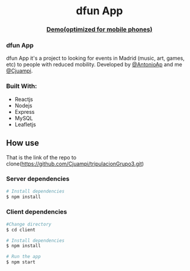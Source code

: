 <h1 align="center">dfun App</h1>
<div align="center">
  <h3><a href="http://dfunapp.herokuapp.com/">Demo(optimized for mobile phones)</a></h3>
</div>

### dfun App
dfun App it's a project to looking for events in Madrid (music, art, games, etc) to people with reduced mobility. Developed by [@AntonioAp](https://github.com/AntonioAp) and me [@Cjuampi](https://github.com/Cjuampi).

### Built With:
- Reactjs
- Nodejs
- Express
- MySQL
- Leafletjs

##  How use
That is the link of the repo to clone(https://github.com/Cjuampi/tripulacionGrupo3.git)

### Server dependencies
```bash
# Install dependencies
$ npm install
```
### Client dependencies
```bash
#Change directory 
$ cd client

# Install dependencies
$ npm install

# Run the app
$ npm start
